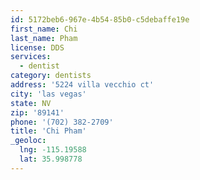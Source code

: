 ```yaml
---
id: 5172beb6-967e-4b54-85b0-c5debaffe19e
first_name: Chi
last_name: Pham
license: DDS
services:
  - dentist
category: dentists
address: '5224 villa vecchio ct'
city: 'las vegas'
state: NV
zip: '89141'
phone: '(702) 382-2709'
title: 'Chi Pham'
_geoloc:
  lng: -115.19588
  lat: 35.998778
---
```

